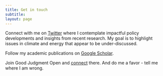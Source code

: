 ```yaml
---
title: Get in touch
subtitle: 
layout: page
---
```


Connect with me on [Twitter](https://twitter.com/EmilDimanchev) where I contemplate impactful policy developments and insights from recent research. My goal is to highlight issues in climate and energy that appear to be under-discussed. 

Follow my academic publications on [Google Scholar](https://scholar.google.com/citations?user=sYlOL18AAAAJ&hl=en).

Join Good Judgment Open and [connect](https://www.gjopen.com/memberships/57797/scores) there. And do me a favor - tell me where I am wrong.
